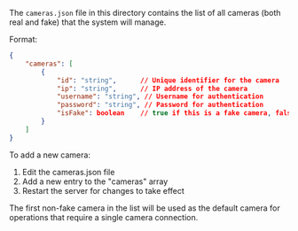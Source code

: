 The `cameras.json` file in this directory contains the list of all cameras (both real and fake) that the system will manage. 

Format:
```json
{
    "cameras": [
        {
            "id": "string",      // Unique identifier for the camera
            "ip": "string",      // IP address of the camera
            "username": "string", // Username for authentication
            "password": "string", // Password for authentication
            "isFake": boolean    // true if this is a fake camera, false if real
        }
    ]
}
```

To add a new camera:
1. Edit the cameras.json file
2. Add a new entry to the "cameras" array
3. Restart the server for changes to take effect

The first non-fake camera in the list will be used as the default camera for operations that require a single camera connection.
